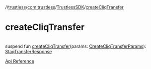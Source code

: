 //[trustless](../../../index.md)/[com.trustless](../index.md)/[TrustlessSDK](index.md)/[createCliqTransfer](create-cliq-transfer.md)

# createCliqTransfer

\
suspend fun [createCliqTransfer](create-cliq-transfer.md)(params: [CreateCliqTransferParams](../../com.trustless.requests.transfers/-create-cliq-transfer-params/index.md)): [StaqTransferResponse](../../com.trustless.requests.transfers/-staq-transfer-response/index.md)

[Api Reference](https://developer.finto.io/docs/apis/transfers#/Transfers/Create%20a%20Cliq%20transfer)
